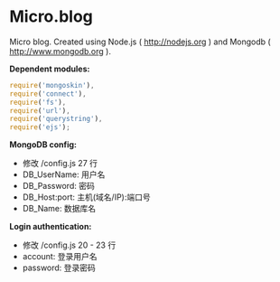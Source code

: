 Micro.blog
==========

Micro blog. Created using Node.js ( http://nodejs.org ) and Mongodb ( http://www.mongodb.org ).

**Dependent modules:**

```javascript
require('mongoskin'),
require('connect'),
require('fs'),
require('url'),
require('querystring'),
require('ejs');
```

**MongoDB config:**

* 修改 /config.js 27 行
* DB_UserName: 用户名
* DB_Password: 密码
* DB_Host:port: 主机(域名/IP):端口号
* DB_Name: 数据库名

**Login authentication:**

* 修改 /config.js 20 - 23 行
* account: 登录用户名
* password: 登录密码
